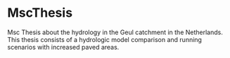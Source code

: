 # MscThesis

Msc Thesis about the hydrology in the Geul catchment in the Netherlands. This thesis consists of a hydrologic model comparison and running scenarios with increased paved areas.

